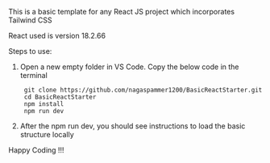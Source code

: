 This is a basic template for any React JS project which incorporates Tailwind CSS


React used is version 18.2.66

Steps to use: 

1. Open a new empty folder in VS Code. Copy the below code in the terminal 

        git clone https://github.com/nagaspammer1200/BasicReactStarter.git
        cd BasicReactStarter
        npm install 
        npm run dev

2. After the npm run dev, you should see instructions to load the basic structure locally

Happy Coding !!!
